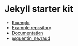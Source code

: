 # Jekyll starter kit

- [Example](http://jekyll-starter.quentinneyraud.fr)
- [Example repository](https://github.com/quentinneyraud/jekyll-starter-kit-example)
- [Documentation](http://jekyll-starter.quentinneyraud.fr/get-started/)
- [@quentin_neyraud](https://twitter.com/quentin_neyraud)

